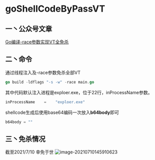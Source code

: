 # goShellCodeByPassVT

## 一丶公众号文章
[Go编译-race参数实现VT全免杀](https://mp.weixin.qq.com/s/GrS6Kf7ZTDHT6cz_W1flfw)

## 二丶命令

通过线程注入及-race参数免杀全部VT

~~~go
go build -ldflags "-s -w" -race main.go
~~~

其中代码默认注入进程是exploer.exe，位于22行，inProcessName参数。
~~~go
inProcessName    =    "exploer.exe"
~~~

shellcode生成后使用base64编码一次放入**b64body**即可
~~~go
b64body = ""
~~~


## 三丶免杀情况
截至2021/7/10 幸免于世
![image-20210710145910623](https://typora-mine.oss-cn-beijing.aliyuncs.com/typora/image-20210710145910623.png)

